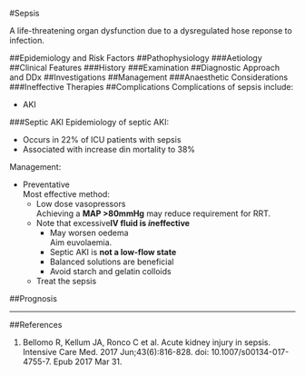 #Sepsis

A life-threatening organ dysfunction due to a dysregulated hose reponse to infection.

##Epidemiology and Risk Factors
##Pathophysiology
###Aetiology
##Clinical Features
###History
###Examination
##Diagnostic Approach and DDx
##Investigations
##Management
###Anaesthetic Considerations
###Ineffective Therapies
##Complications
Complications of sepsis include:
* AKI

###Septic AKI
Epidemiology of septic AKI:
* Occurs in 22% of ICU patients with sepsis
* Associated with increase din mortality to 38%


Management:
* Preventative  
Most effective method:
	* Low dose vasopressors  
	Achieving a **MAP >80mmHg** may reduce requirement for RRT.
	* Note that excessive**IV fluid is *in*effective**
		* May worsen oedema  
		Aim euvolaemia.
		* Septic AKI is **not a low-flow state**
		* Balanced solutions are beneficial
		* Avoid starch and gelatin colloids
	* Treat the sepsis

##Prognosis

---
##References
1. Bellomo R, Kellum JA, Ronco C et al. Acute kidney injury in sepsis. Intensive Care Med. 2017 Jun;43(6):816-828. doi: 10.1007/s00134-017-4755-7. Epub 2017 Mar 31.